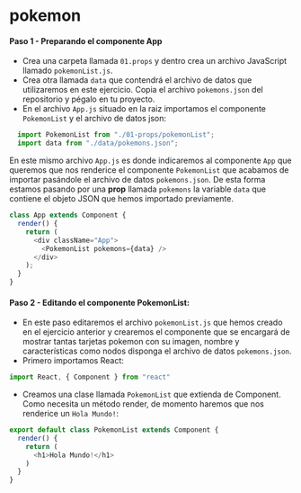 # pokemon
#### Paso 1 - Preparando el componente App
- Crea una carpeta llamada `01.props` y dentro crea un archivo JavaScript llamado `pokemonList.js`.
- Crea otra llamada `data` que contendrá el archivo de datos que utilizaremos en este ejercicio. Copia el archivo `pokemons.json` del repositorio y pégalo en tu proyecto.
- En el archivo `App.js` situado en la raiz importamos el componente `PokemonList` y el archivo de datos json:

```javascript
  import PokemonList from "./01-props/pokemonList";
  import data from "./data/pokemons.json";
```
En este mismo archivo `App.js` es donde indicaremos al componente `App` que queremos que nos renderice el componente `PokemonList` que acabamos de importar pasándole el archivo de datos `pokemons.json`.
De esta forma estamos pasando por una **prop** llamada `pokemons` la variable `data` que contiene el objeto JSON que hemos importado previamente.

```javascript
class App extends Component {
  render() {
    return (
      <div className="App">
        <PokemonList pokemons={data} />
      </div>
    );
  }
}
```

#### Paso 2 - Editando el componente PokemonList:
- En este paso editaremos el archivo `pokemonList.js` que hemos creado en el ejercicio anterior y crearemos el componente que se encargará de mostrar tantas tarjetas pokemon con su imagen, nombre y características como nodos disponga el archivo de datos `pokemons.json`.
- Primero importamos React:
```javascript
import React, { Component } from "react"
```
- Creamos una clase llamada `PokemonList` que extienda de Component. Como necesita un método render, de momento haremos que nos renderice un `Hola Mundo!`:

```javascript
export default class PokemonList extends Component {
  render() {
    return (
      <h1>Hola Mundo!</h1>
    )
  }
}
